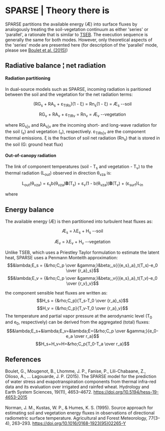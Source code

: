 <script type="text/javascript" id="MathJax-script" async
  src="https://cdn.jsdelivr.net/npm/mathjax@3/es5/tex-mml-chtml.js">
</script>
<script src="https://polyfill.io/v3/polyfill.min.js?features=es6"></script>
# SPARSE | Theory there is

SPARSE partitions the available energy (Æ) into surface fluxes by analogously treating the soil-vegetation continuum as either 'series' 
or 'parallel', a rationale that is similar to <a title="Two Source Energy Balance model" target="_blank" href="https://doi.org/10.1016/0168-1923(95)02265-Y">TSEB</a>. The execution sequence is generally the same for both modes. However, only theoretical aspects of the 'series' mode are 
presented here (for description of the 'parallel' mode, please see <a target="_blank" href="https://doi.org/10.5194/hess-19-4653-2015">
Boulet et al. (2015)</a>)

## <div id="RadiativeB">Radiative balance ¦ net radiation</div>

#### Radiation partitioning
In dual-source models such as SPARSE, incoming radiation is paritioned between the soil and the vegetation for the net radiation terms: <br>

<p align="center">(RG<sub>s</sub> + RA<sub>s</sub> + &epsilon;<sub>TIRs</sub>)(1 - &xi;) = Rn<sub>s</sub>(1 - &xi;) = Æ<sub>s</sub> --soil</p>	
<p align="center">RG<sub>v</sub> + RA<sub>v</sub> + &epsilon;<sub>TIRv</sub> = Rn<sub>v</sub> = Æ<sub>v</sub>				--vegetation</p>
where RG<sub>s|v</sub> and RA<sub>s|v</sub> are the incoming short- and long-wave radiation for the soil (<sub>s</sub>) and vegetation 
(<sub>v</sub>), respectively. &epsilon;<sub>TIRs|v</sub> are the component thermal emissions. &xi; is the fraction of soil net radiation 
(Rn<sub>s</sub>) that is stored in the soil (G:&nbsp;ground heat flux)
 
#### Out-of-canopy radiation 
The link of component temperatures (soil - T<sub>s</sub> and vegetation - T<sub>v</sub>) to the thermal radiation (L<sub>out</sub>) observed in 
direction &theta;<sub>vza</sub> is:

<p align="center">L<sub>out</sub>(&theta;<sub>vza</sub>) = &epsilon;<sub>s</sub>b(&theta;<sub>vza</sub>)<strong>B</strong>(T<sub>s</sub>) 
+ &epsilon;<sub>v</sub>(1 - b(&theta;<sub>vza</sub>))<strong>B</strong>(T<sub>v</sub>) + (&epsilon;<sub>surf</sub>)L<sub>in</sub></p>

where 
## <div id="EnergyB">Energy balance</div>

The available energy (Æ) is then partitioned into turbulent heat fluxes as:

<p align="center">Æ<sub>s</sub> = &lambda;E<sub>s</sub> + H<sub>s</sub>		--soil</p>	
<p align="center">Æ<sub>v</sub> = &lambda;E<sub>v</sub> + H<sub>v</sub>		--vegetation</p>

Unlike TSEB, which uses a Priestley Taylor formulation to estimate the latent heat, SPARSE uses a Penmann Monteith approximation:
$$&lambda;E_s = {&rho;C_p \over &gamma;}&beta;_s{{{e_s}_a}_t(T_s)-e_0 \over {r_a}_s}$$
$$&lambda;E_v = {&rho;C_p \over &gamma;}&beta;_v{{{e_s}_a}_t(T_v)-e_0 \over {r_v}_v}$$

the component sensible heat fluxes are written as:
$$H_s = {&rho;C_p}{T_s-T_0 \over {r_a}_s}$$
$$H_v = {&rho;C_p}{T_v-T_0 \over {r_a}_v}$$
The temperature and partial vapor pressure at the aerodynamic level (T<sub>0</sub> and e<sub>0</sub>, respectively) can be derived from the 
aggregated (total) fluxes:
$$&lambda;E_s+&lambda;E_v=&lambda;E={&rho;C_p \over &gamma;}{e_0-e_a \over r_a}$$
$$H_s+H_v=H=&rho;C_p{T_0-T_a \over r_a}$$
## <div id="article">References</div>

Boulet, G., Mougenot, B., Lhomme, J. P., Fanise, P., Lili-Chabaane, Z., Olioso, A., … Lagouarde, J. P. (2015). The SPARSE model for the prediction
 of water stress and evapotranspiration components from thermal infra-red data and its evaluation over irrigated and rainfed wheat. Hydrology and 
 Earth System Sciences, 19(11), 4653–4672. <a target="_blank" href="https://hess.copernicus.org/articles/19/4653/2015/hess-19-4653-2015.pdf">
 https://doi.org/10.5194/hess-19-4653-2015</a>
<br><br>
Norman, J. M., Kustas, W. P., & Humes, K. S. (1995). Source approach for estimating soil and vegetation energy fluxes in observations of directional
 radiometric surface temperature. Agricultural and Forest Meteorology, 77(3–4), 263–293. 
 <a target="_blank" href="https://doi.org/10.1016/0168-1923(95)02265-Y">https://doi.org/10.1016/0168-1923(95)02265-Y</a>

<!-- 
## Commands

* `mkdocs new [dir-name]` - Create a new project.
* `mkdocs serve` - Start the live-reloading docs server.
* `mkdocs build` - Build the documentation site.
* `mkdocs -h` - Print help message and exit.

## Project layout

    mkdocs.yml    # The configuration file.
    docs/
        index.md  # The documentation homepage.
        ...       # Other markdown pages, images and other files.
-->
<!--
	tab
	tab again
	   
<math xmlns="http://www.w3.org/1998/Math/MathML">Æ<sub>v</sub> = &lambda;E<sub>v</sub> + H<sub>v</sub>		--vegetation</math>
$$&lambda;E_s = {&rho;C_p \over &gamma;}&beta;_s{{{e_s}_a}_t(T_s)-e_0 \over {r_a}_s}\text{	--soil}$$
$$&lambda;E_v = {&rho;C_p \over &gamma;}&beta;_v{{{e_s}_a}_t(T_v)-e_0 \over {r_v}_v}\text{	--veg.}$$
When \(a &ne; 0\), there are two solutions to \(ax^2 + bx + c = 0\) and they are
$$x = {-b \pm \sqrt{b^2-4ac} \over 2a}\text{	asdfa}$$
-->	